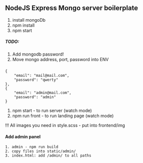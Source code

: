 ## NodeJS Express Mongo server boilerplate

1. install mongoDb
2. npm install
3. npm start

##### TODO:
1. Add mongodb password!
2. Move mongo address, port, password into ENV
#####

```
{
    "email": "mail@mail.com",
    "password": "qwerty"
},
{
    "email": "admin@mail.com",
    "password": "admin"
}
```

1. npm start - to run server (watch mode)
2. npm run front - to run landing page (watch mode)

!!! All images you need in style.scss - put into frontend/img



#### Add admin panel
````
1. admin - npm run build
2. copy files into static/admin/
3. index.html: add /admin/ to all paths
````